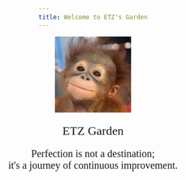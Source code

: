 ```yaml
---
title: Welcome to ETZ's Garden
---
```

<div style="text-align: center; padding: 0 20px;">
  <img src="media/index/icon.jpg" alt="icon" width="150" />
  <div style="font-family: 'cosmic san', cursive;  font-size: 24px; margin-top: 20px;">
    ETZ Garden
  </div>
  <p style="font-family: 'ink free', cursive;  font-size: 20px;margin-top: 20px;">
  Perfection is not a destination; <br> it's a journey of continuous improvement.
  </p>
</div>

<style>
  body {
    margin: 0;
    padding: 0;
    display: flex;
    flex-direction: column;
    justify-content: center;
    align-items: center;
    min-height: 100vh;
  }
  body > div {
    width: fit-content;
    max-width: 100%;
    box-sizing: border-box;
  }
</style>